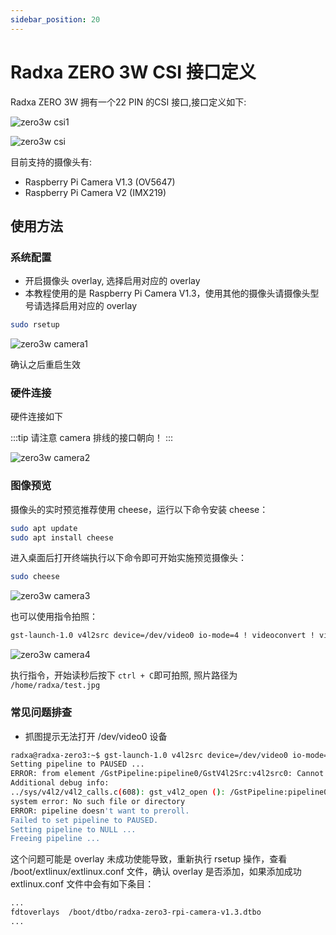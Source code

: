 ```yaml
---
sidebar_position: 20
---
```


# Radxa ZERO 3W CSI 接口定义

Radxa ZERO 3W 拥有一个22 PIN 的CSI 接口,接口定义如下:

![zero3w csi1 ](/img/zero/zero3w/zero3w-csi1.webp)

![zero3w csi ](/img/zero/zero3w/zero3w-csi.webp)

目前支持的摄像头有:

- Raspberry Pi Camera V1.3 (OV5647)
- Raspberry Pi Camera V2 (IMX219)

## 使用方法

### 系统配置

- 开启摄像头 overlay, 选择启用对应的 overlay
- 本教程使用的是 Raspberry Pi Camera V1.3，使用其他的摄像头请摄像头型号请选择启用对应的 overlay

```bash
sudo rsetup
```

![zero3w camera1 ](/img/zero/zero3w/zero3w-camera1.webp)

确认之后重启生效

### 硬件连接

硬件连接如下

:::tip
请注意 camera 排线的接口朝向！
:::

![zero3w camera2 ](/img/zero/zero3w/zero3w-camera2.webp)

### 图像预览

摄像头的实时预览推荐使用 cheese，运行以下命令安装 cheese：

```bash
sudo apt update
sudo apt install cheese
```

进入桌面后打开终端执行以下命令即可开始实施预览摄像头：

```bash
sudo cheese
```

![zero3w camera3 ](/img/zero/zero3w/zero3w-camera3.webp)

也可以使用指令拍照：

```bash
gst-launch-1.0 v4l2src device=/dev/video0 io-mode=4 ! videoconvert ! video/x-raw,format=NV12,width=1920,height=1080 ! jpegenc ! multifilesink location=/home/radxa/test.jpg
```

![zero3w camera4 ](/img/zero/zero3w/zero3w-camera4.webp)

执行指令，开始读秒后按下 `ctrl + C`即可拍照, 照片路径为 `/home/radxa/test.jpg`

### 常见问题排查

- 抓图提示无法打开 /dev/video0 设备

```bash
radxa@radxa-zero3:~$ gst-launch-1.0 v4l2src device=/dev/video0 io-mode=4 ! videoconvert ! video/x-raw,format=NV12,width=1920,height=1080 ! jpegenc ! multifilesink location=/home/radxa/test.jpg
Setting pipeline to PAUSED ...
ERROR: from element /GstPipeline:pipeline0/GstV4l2Src:v4l2src0: Cannot identify device '/dev/video0'.
Additional debug info:
../sys/v4l2/v4l2_calls.c(608): gst_v4l2_open (): /GstPipeline:pipeline0/GstV4l2Src:v4l2src0:
system error: No such file or directory
ERROR: pipeline doesn't want to preroll.
Failed to set pipeline to PAUSED.
Setting pipeline to NULL ...
Freeing pipeline ...
```

这个问题可能是 overlay 未成功使能导致，重新执行 rsetup 操作，查看 /boot/extlinux/extlinux.conf
文件，确认 overlay 是否添加，如果添加成功 extlinux.conf 文件中会有如下条目：

```bash
...
fdtoverlays  /boot/dtbo/radxa-zero3-rpi-camera-v1.3.dtbo
...
```

